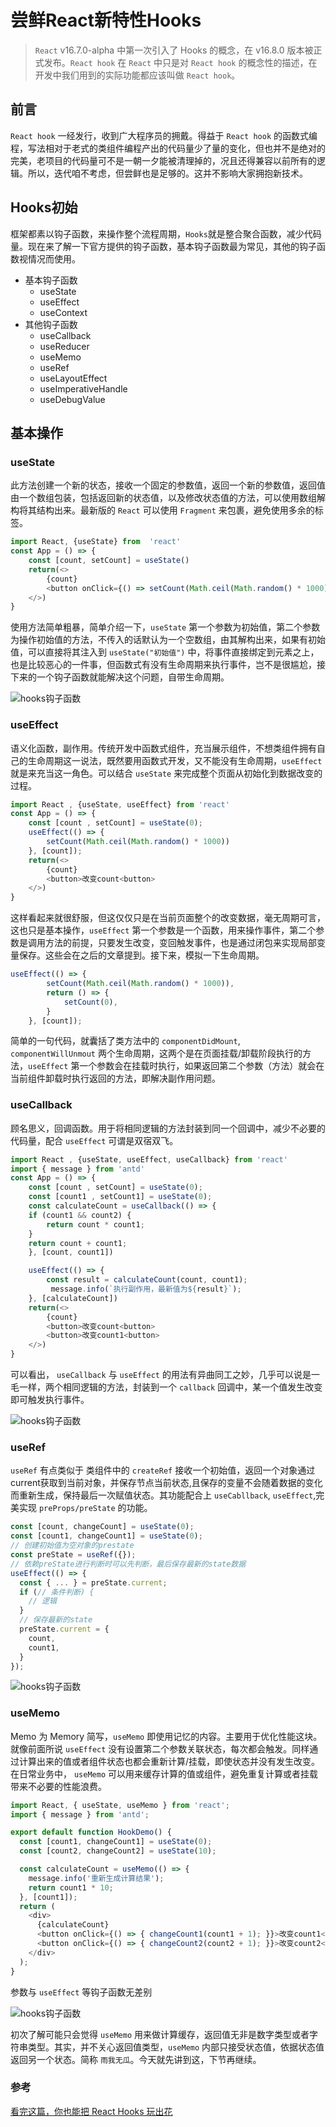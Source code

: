 # 尝鲜React新特性Hooks


>`React` v16.7.0-alpha 中第一次引入了 Hooks 的概念，在 v16.8.0 版本被正式发布。`React hook` 在 `React` 中只是对 `React hook` 的概念性的描述，在开发中我们用到的实际功能都应该叫做 `React hook`。


## 前言 
`React hook` 一经发行，收到广大程序员的拥戴。得益于 `React hook` 的函数式编程，写法相对于老式的类组件编程产出的代码量少了量的变化，但也并不是绝对的完美，老项目的代码量可不是一朝一夕能被清理掉的，况且还得兼容以前所有的逻辑。所以，迭代咱不考虑，但尝鲜也是足够的。这并不影响大家拥抱新技术。

## Hooks初始
框架都素以钩子函数，来操作整个流程周期，`Hooks`就是整合聚合函数，减少代码量。现在来了解一下官方提供的钩子函数，基本钩子函数最为常见，其他的钩子函数视情况而使用。
- 基本钩子函数
  - useState
  - useEffect
  - useContext
- 其他钩子函数
  - useCallback
  - useReducer
  - useMemo
  - useRef
  - useLayoutEffect
  - useImperativeHandle
  - useDebugValue

## 基本操作
### useState
此方法创建一个新的状态，接收一个固定的参数值，返回一个新的参数值，返回值由一个数组包装，包括返回新的状态值，以及修改状态值的方法，可以使用数组解构将其结构出来。最新版的 `React` 可以使用 `Fragment` 来包裹，避免使用多余的标签。
```javascript
import React, {useState} from  'react'
const App = () => {
    const [count, setCount] = useState()
    return(<>
        {count}
        <button onClick={() => setCount(Math.ceil(Math.random() * 1000))}>改变count</button>
    </>)
}
``` 
使用方法简单粗暴，简单介绍一下，`useState` 第一个参数为初始值，第二个参数为操作初始值的方法，不传入的话默认为一个空数组，由其解构出来，如果有初始值，可以直接将其注入到 `useState("初始值")` 中，将事件直接绑定到元素之上，也是比较恶心的一件事，但函数式有没有生命周期来执行事件，岂不是很尴尬，接下来的一个钩子函数就能解决这个问题，自带生命周期。

![hooks钩子函数](../../.vuepress/public/React/img/hooks1.gif)

### useEffect
语义化函数，副作用。传统开发中函数式组件，充当展示组件，不想类组件拥有自己的生命周期这一说法，既然要用函数式开发，又不能没有生命周期，`useEffect` 就是来充当这一角色。可以结合 `useState` 来完成整个页面从初始化到数据改变的过程。
```javascript
import React , {useState, useEffect} from 'react'
const App = () => {
    const [count , setCount] = useState(0);
    useEffect(() => {
        setCount(Math.ceil(Math.random() * 1000))
    }, [count]);
    return(<>
        {count}
        <button>改变count<button>
    </>)
}
```
这样看起来就很舒服，但这仅仅只是在当前页面整个的改变数据，毫无周期可言，这也只是基本操作，`useEffect` 第一个参数是一个函数，用来操作事件，第二个参数是调用方法的前提，只要发生改变，变回触发事件，也是通过闭包来实现局部变量保存。这些会在之后的文章提到。接下来，模拟一下生命周期。
```javascript
useEffect(() => {
        setCount(Math.ceil(Math.random() * 1000)),
        return () => {
            setCount(0),
        }
    }, [count]);
```
简单的一句代码，就囊括了类方法中的 `componentDidMount`, `componentWillUnmout` 两个生命周期，这两个是在页面挂载/卸载阶段执行的方法，`useEffect` 第一个参数会在挂载时执行，如果返回第二个参数（方法）就会在当前组件卸载时执行返回的方法，即解决副作用问题。

### useCallback
顾名思义，回调函数。用于将相同逻辑的方法封装到同一个回调中，减少不必要的代码量，配合 `useEffect` 可谓是双宿双飞。
```javascript
import React , {useState, useEffect, useCallback} from 'react'
import { message } from 'antd'
const App = () => {
    const [count , setCount] = useState(0);
    const [count1 , setCount1] = useState(0);
    const calculateCount = useCallback(() => {
    if (count1 && count2) {
        return count * count1;
    }
    return count + count1;
    }, [count, count1])

    useEffect(() => {
        const result = calculateCount(count, count1);
         message.info(`执行副作用，最新值为${result}`);
    }, [calculateCount])
    return(<>
        {count}
        <button>改变count<button>
        <button>改变count1<button>
    </>)
}
```
可以看出， `useCallback` 与 `useEffect` 的用法有异曲同工之妙，几乎可以说是一毛一样，两个相同逻辑的方法，封装到一个 `callback` 回调中，某一个值发生改变即可触发执行事件。

![hooks钩子函数](../../.vuepress/public/React/img/hooks2.gif)

### useRef
`useRef` 有点类似于 类组件中的 `createRef` 接收一个初始值，返回一个对象通过current获取到当前对象，并保存节点当前状态,且保存的变量不会随着数据的变化而重新生成，保持最后一次赋值状态。其功能配合上 `useCabllback`, `useEffect`,完美实现 `preProps/preState` 的功能。
```javascript
const [count, changeCount] = useState(0);
const [count1, changeCount1] = useState(0);
// 创建初始值为空对象的prestate
const preState = useRef({});
// 依赖preState进行判断时可以先判断，最后保存最新的state数据
useEffect(() => {
  const { ... } = preState.current;
  if (// 条件判断) {
    // 逻辑
  }
  // 保存最新的state
  preState.current = {
    count,
    count1,
  }
});
```
![hooks钩子函数](../../.vuepress/public/React/img/hooks3.gif)

### useMemo
Memo 为 Memory 简写，`useMemo` 即使用记忆的内容。主要用于优化性能这块。就像前面所说 `useEffect` 没有设置第二个参数关联状态，每次都会触发。同样通过计算出来的值或者组件状态也都会重新计算/挂载，即使状态并没有发生改变。
在日常业务中， `useMemo` 可以用来缓存计算的值或组件，避免重复计算或者挂载带来不必要的性能浪费。
```javascript
import React, { useState, useMemo } from 'react';
import { message } from 'antd';

export default function HookDemo() {
  const [count1, changeCount1] = useState(0);
  const [count2, changeCount2] = useState(10);

  const calculateCount = useMemo(() => {
    message.info('重新生成计算结果');
    return count1 * 10;
  }, [count1]);
  return (
    <div>
      {calculateCount}
      <button onClick={() => { changeCount1(count1 + 1); }}>改变count1</button>
      <button onClick={() => { changeCount2(count2 + 1); }}>改变count2</button>
    </div>
  );
}
```
参数与 `useEffect` 等钩子函数无差别

![hooks钩子函数](../../.vuepress/public/React/img/hooks4.gif)

初次了解可能只会觉得 `useMemo` 用来做计算缓存，返回值无非是数字类型或者字符串类型。其实，并不关心返回值类型，`useMemo` 内部只接受状态值，依据状态值返回另一个状态。简称 `雨我无瓜`。今天就先讲到这，下节再继续。

### 参考
[看完这篇，你也能把 React Hooks 玩出花](https://juejin.im/post/5d754dbde51d4561cd2466bf)